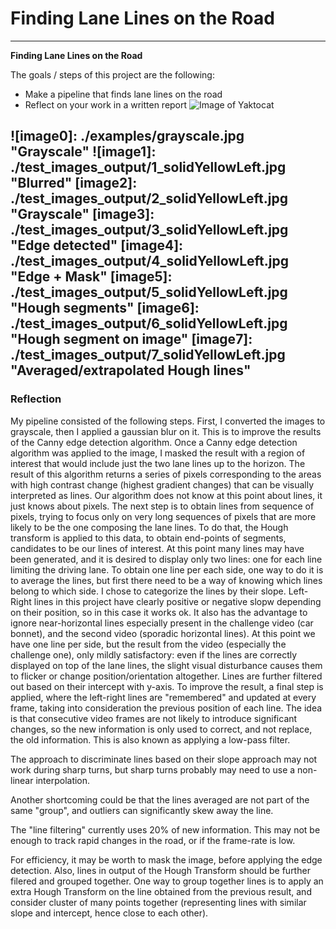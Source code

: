 # **Finding Lane Lines on the Road** 

---

**Finding Lane Lines on the Road**

The goals / steps of this project are the following:
* Make a pipeline that finds lane lines on the road
* Reflect on your work in a written report
![Image of Yaktocat](https://octodex.github.com/images/yaktocat.png)

![image0]: ./examples/grayscale.jpg "Grayscale"
![image1]: ./test_images_output/1_solidYellowLeft.jpg "Blurred"
[image2]: ./test_images_output/2_solidYellowLeft.jpg "Grayscale"
[image3]: ./test_images_output/3_solidYellowLeft.jpg "Edge detected"
[image4]: ./test_images_output/4_solidYellowLeft.jpg "Edge + Mask"
[image5]: ./test_images_output/5_solidYellowLeft.jpg "Hough segments"
[image6]: ./test_images_output/6_solidYellowLeft.jpg "Hough segment on image"
[image7]: ./test_images_output/7_solidYellowLeft.jpg "Averaged/extrapolated Hough lines"
---

### Reflection

My pipeline consisted of the following steps. First, I converted the images to grayscale, then I applied a gaussian blur on it. This is to improve the results of the Canny edge detection algorithm.
Once a Canny edge detection algorithm was applied to the image, I masked the result with a region of interest that would include just the two lane lines up to the horizon. 
The result of this algorithm returns a series of pixels corresponding to the areas with high contrast change (highest gradient changes) that can be visually interpreted as lines. Our algorithm does not know at this point about lines, it just knows about pixels.
The next step is to obtain lines from sequence of pixels, trying to focus only on very long sequences of pixels that are more likely to be the one composing the lane lines.
To do that, the Hough transform is applied to this data, to obtain end-points of segments, candidates to be our lines of interest.
At this point many lines may have been generated, and it is desired to display only two lines: one for each line limiting the driving lane.
To obtain one line per each side, one way to do it is to average the lines, but first there need to be a way of knowing which lines belong to which side.
I chose to categorize the lines by their slope. Left-Right lines in this project have clearly positive or negative slopw depending on their position, so in this case it works ok. It also has the advantage to ignore near-horizontal lines especially present in the challenge video (car bonnet), and the second video (sporadic horizontal lines).
At this point we have one line per side, but the result from the video (especially the challenge one), only mildly satisfactory: even if the lines are correctly displayed on top of the lane lines, the slight visual disturbance causes them to flicker or change position/orientation altogether. Lines are further filtered out based on their intercept with y-axis.
To improve the result, a final step is applied, where the left-right lines are "remembered" and updated at every frame, taking into consideration the previous position of each line. The idea is that consecutive video frames are not likely to introduce significant changes, so the new information is only used to correct, and not replace, the old information. This is also known as applying a low-pass filter.

The approach to discriminate lines based on their slope approach may not work during sharp turns, but sharp turns probably may need to use a non-linear interpolation.

Another shortcoming could be that the lines averaged are not part of the same "group", and outliers can significantly skew away the line.

The "line filtering" currently uses 20% of new information. This may not be enough to track rapid changes in the road, or if the frame-rate is low.

For efficiency, it may be worth to mask the image, before applying the edge detection.
Also, lines in output of the Hough Transform should be further filered and grouped together. One way to group together lines is to apply an extra Hough Transform on the line obtained from the previous result, and consider cluster of many points together (representing lines with similar slope and intercept, hence close to each other).

